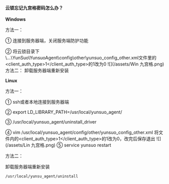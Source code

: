 ####  云锁忘记九宫格密码怎么办？
**Windows**

方法一：

① 连接到服务器端，关闭服务端防护功能

②  将云锁目录下\\...\YunSuo\YunsuoAgent\config\other\yunsuo_config_other.xml文件里的<client_auth_type>1</client_auth_type>的1改为0
![](/assets/Win 九宫格.png) 
方法二：
卸载服务器端重新安装

**Linux**

方法一：

① ssh或者本地连接到服务器端

② export LD_LIBRARY_PATH=/usr/local/yunsuo_agent/

③ /usr/local/yunsuo_agent/uninstall_driver

④ vim /usr/local/yunsuo_agent/config/other/yunsuo_config_other.xml
将文件内的<client_auth_type>1</client_auth_type>的1改为0，改完后保存退出
![](/assets/Lin 九宫格.png) 
⑤ service yunsuo restart

方法二：

卸载服务器端重新安装

`/usr/local/yunsu_agent/uninstall`
